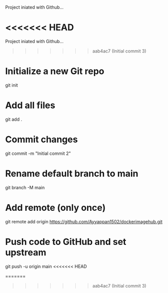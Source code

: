 Project iniated with Github...

<<<<<<< HEAD
=======
Project iniated with Github...

>>>>>>> aab4ac7 (Initial commit 3)
# Initialize a new Git repo
git init    

# Add all files
git add .    

# Commit changes
git commit -m "Initial commit 2"    

# Rename default branch to main
git branch -M main  

# Add remote (only once)
git remote add origin https://github.com/Ayyappan1502/dockerimagehub.git  

# Push code to GitHub and set upstream
git push -u origin main
<<<<<<< HEAD

=======
>>>>>>> aab4ac7 (Initial commit 3)

